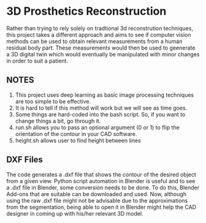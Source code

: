 # 3D Prosthetics Reconstruction
Rather than trying to rely solely on tradtional 3d reconstrution techniques, this project takes a different approach and aims to see if computer vision methods can be used to obtain relevant measurements from a human residual body part. These measurements would then be used to geenerate a 3D digital twin which would eventually be manipulated with minor changes in order to suit a patient. </br>

## NOTES
1. This project uses deep learning as basic image processing techniques are too simple to be effective. 
2. It is hard to tell if this method will work but we will see as time goes.
3. Some things are hard-coded into the bash script. So, if you want to change things a bit, go through it.
4. run.sh allows you to pass an optional argument (0 or 1) to flip the orientation of the contour in your CAD software.
5. height.sh allows user to find height between lines

## DXF Files
The code generates a .dxf file that shows the contour of the desired object from a given view. Python script automation in Blender is useful and to see a .dxf file in Blender, some conversion needs to be done. To do this, Blender Add-ons that are suitable can be downloaded and used. Now, although using the raw .dxf file might not be advisable due to the approximations from the segmentation, being able to open it in Blender might help the CAD designer in coming up with his/her relevant 3D model.
